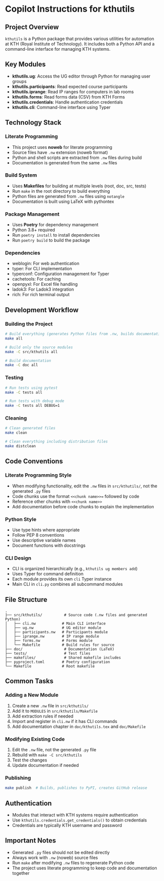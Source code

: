 # Copilot Instructions for kthutils

## Project Overview

`kthutils` is a Python package that provides various utilities for automation at KTH (Royal Institute of Technology). It includes both a Python API and a command-line interface for managing KTH systems.

## Key Modules

- **kthutils.ug**: Access the UG editor through Python for managing user groups
- **kthutils.participants**: Read expected course participants
- **kthutils.iprange**: Read IP ranges for computers in lab rooms
- **kthutils.forms**: Read forms data (CSV) from KTH Forms
- **kthutils.credentials**: Handle authentication credentials
- **kthutils.cli**: Command-line interface using Typer

## Technology Stack

### Literate Programming
- This project uses **noweb** for literate programming
- Source files have `.nw` extension (noweb format)
- Python and shell scripts are extracted from `.nw` files during build
- Documentation is generated from the same `.nw` files

### Build System
- Uses **Makefiles** for building at multiple levels (root, doc, src, tests)
- Run `make` in the root directory to build everything
- Python files are generated from `.nw` files using `notangle`
- Documentation is built using LaTeX with pythontex

### Package Management
- Uses **Poetry** for dependency management
- Python 3.8+ required
- Run `poetry install` to install dependencies
- Run `poetry build` to build the package

### Dependencies
- weblogin: For web authentication
- typer: For CLI implementation
- typerconf: Configuration management for Typer
- cachetools: For caching
- openpyxl: For Excel file handling
- ladok3: For Ladok3 integration
- rich: For rich terminal output

## Development Workflow

### Building the Project
```bash
# Build everything (generates Python files from .nw, builds documentation)
make all

# Build only the source modules
make -C src/kthutils all

# Build documentation
make -C doc all
```

### Testing
```bash
# Run tests using pytest
make -C tests all

# Run tests with debug mode
make -C tests all DEBUG=1
```

### Cleaning
```bash
# Clean generated files
make clean

# Clean everything including distribution files
make distclean
```

## Code Conventions

### Literate Programming Style
- When modifying functionality, edit the `.nw` files in `src/kthutils/`, not the generated `.py` files
- Code chunks use the format `<<chunk name>>=` followed by code
- Reference other chunks with `<<chunk name>>`
- Add documentation before code chunks to explain the implementation

### Python Style
- Use type hints where appropriate
- Follow PEP 8 conventions
- Use descriptive variable names
- Document functions with docstrings

### CLI Design
- CLI is organized hierarchically (e.g., `kthutils ug members add`)
- Uses Typer for command definition
- Each module provides its own `cli` Typer instance
- Main CLI in `cli.py` combines all subcommand modules

## File Structure

```
.
├── src/kthutils/          # Source code (.nw files and generated Python)
│   ├── cli.nw            # Main CLI interface
│   ├── ug.nw             # UG editor module
│   ├── participants.nw   # Participants module
│   ├── iprange.nw        # IP range module
│   ├── forms.nw          # Forms module
│   └── Makefile          # Build rules for source
├── doc/                   # Documentation (LaTeX)
├── tests/                 # Test files
├── makefiles/             # Shared makefile includes
├── pyproject.toml        # Poetry configuration
└── Makefile              # Root makefile
```

## Common Tasks

### Adding a New Module
1. Create a new `.nw` file in `src/kthutils/`
2. Add it to `MODULES` in `src/kthutils/Makefile`
3. Add extraction rules if needed
4. Import and register in `cli.nw` if it has CLI commands
5. Add documentation chapter in `doc/kthutils.tex` and `doc/Makefile`

### Modifying Existing Code
1. Edit the `.nw` file, not the generated `.py` file
2. Rebuild with `make -C src/kthutils`
3. Test the changes
4. Update documentation if needed

### Publishing
```bash
make publish  # Builds, publishes to PyPI, creates GitHub release
```

## Authentication
- Modules that interact with KTH systems require authentication
- Use `kthutils.credentials.get_credentials()` to obtain credentials
- Credentials are typically KTH username and password

## Important Notes
- Generated `.py` files should not be edited directly
- Always work with `.nw` (noweb) source files
- Run `make` after modifying `.nw` files to regenerate Python code
- The project uses literate programming to keep code and documentation together
